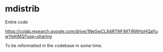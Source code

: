 # mdistrib

Entire code

https://colab.research.google.com/drive/1NeSwCL84RTNFiMTjRWHzHQaYuwYeAIMQ?usp=sharing

To be reformatted in the codebase in some time.
